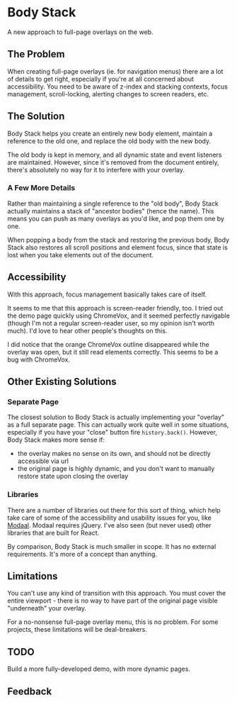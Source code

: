 # Body Stack

A new approach to full-page overlays on the web.

## The Problem

When creating full-page overlays (ie. for navigation menus) there are a lot of details to get right, especially if you're at all concerned about accessibility. You need to be aware of z-index and stacking contexts, focus management, scroll-locking, alerting changes to screen readers, etc.

## The Solution

Body Stack helps you create an entirely new body element, maintain a reference to the old one, and replace the old body with the new body. 

The old body is kept in memory, and all dynamic state and event listeners are maintained. However, since it's removed from the document entirely, there's absolutely no way for it to interfere with your overlay.

### A Few More Details

Rather than maintaining a single reference to the "old body", Body Stack actually maintains a stack of "ancestor bodies" (hence the name). This means you can push as many overlays as you'd like, and pop them one by one.

When popping a body from the stack and restoring the previous body, Body Stack also restores all scroll positions and element focus, since that state is lost when you take elements out of the document.

## Accessibility

With this approach, focus management basically takes care of itself.

It seems to me that this approach is screen-reader friendly, too. I tried out the demo page quickly using ChromeVox, and it seemed perfectly navigable (though I'm not a regular screen-reader user, so my opinion isn't worth much). I'd love to hear other people's thoughts on this. 

I did notice that the orange ChromeVox outline disappeared while the overlay was open, but it still read elements correctly. This seems to be a bug with ChromeVox.

## Other Existing Solutions

### Separate Page
The closest solution to Body Stack is actually implementing your "overlay" as a full separate page. This can actually work quite well in some situations, especially if you have your "close" button fire `history.back()`. However, Body Stack makes more sense if:

- the overlay makes no sense on its own, and should not be directly accessible via url
- the original page is highly dynamic, and you don't want to manually restore state upon closing the overlay

### Libraries
There are a number of libraries out there for this sort of thing, which help take care of some of the accessibility and usability issues for you, like [Modaal](http://humaan.com/modaal/). Modaal requires jQuery. I've also seen (but never used) other libraries that are built for React. 

By comparison, Body Stack is much smaller in scope. It has no external requirements. It's more of a concept than anything.

## Limitations

You can't use any kind of transition with this approach. You must cover the entire viewport - there is no way to have part of the original page visible "underneath" your overlay. 

For a no-nonsense full-page overlay menu, this is no problem. For some projects, these limitations will be deal-breakers.

## TODO

Build a more fully-developed demo, with more dynamic pages.

## Feedback